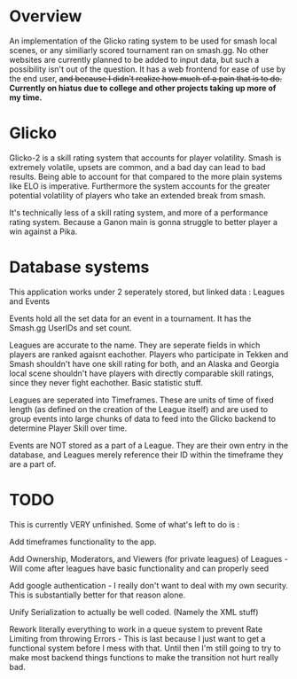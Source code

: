 # Overview
An implementation of the Glicko rating system to be used for smash local scenes, or any similiarly scored tournament ran on smash.gg. No other websites are currently planned to be added to input data, but such a possibility isn't out of the question. It has a web frontend for ease of use by the end user, ~~and because I didn't realize how much of a pain that is to do.~~ **Currently on hiatus due to college and other projects taking up more of my time.**

# Glicko
Glicko-2 is a skill rating system that accounts for player volatility. Smash is extremely volatile, upsets are common, and a bad day can lead to bad results. Being able to account for that compared to the more plain systems like ELO is imperative. Furthermore the system accounts for the greater potential volatility of players who take an extended break from smash.

It's technically less of a skill rating system, and more of a performance rating system. Because a Ganon main is gonna struggle to better player a win against a Pika.

# Database systems
This application works under 2 seperately stored, but linked data : Leagues and Events

Events hold all the set data for an event in a tournament. It has the Smash.gg UserIDs and set count.

Leagues are accurate to the name. They are seperate fields in which players are ranked agaisnt eachother. Players who participate in Tekken and Smash shouldn't have one skill rating for both, and an Alaska and Georgia local scene shouldn't have players with directly comparable skill ratings, since they never fight eachother. Basic statistic stuff.

Leagues are seperated into Timeframes. These are units of time of fixed length (as defined on the creation of the League itself) and are used to group events into large chunks of data to feed into the Glicko backend to determine Player Skill over time.

Events are NOT stored as a part of a League. They are their own entry in the database, and Leagues merely reference their ID within the timeframe they are a part of.

# TODO
This is currently VERY unfinished. Some of what's left to do is :

Add timeframes functionality to the app.

Add Ownership, Moderators, and Viewers (for private leagues) of Leagues - Will come after leagues have basic functionality and can properly seed 

Add google authentication - I really don't want to deal with my own security. This is substantially better for that reason alone.

Unify Serialization to actually be well coded. (Namely the XML stuff)

Rework literally everything to work in a queue system to prevent Rate Limiting from throwing Errors - This is last because I just want to get a functional system before I mess with that. Until then I'm still going to try to make most backend things functions to make the transition not hurt really bad.
